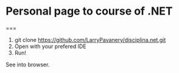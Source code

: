# Personal page to course of .NET

===
1) git clone https://github.com/LarryPavanery/disciplina.net.git
2) Open with your prefered IDE
3) Run!

See into browser.
